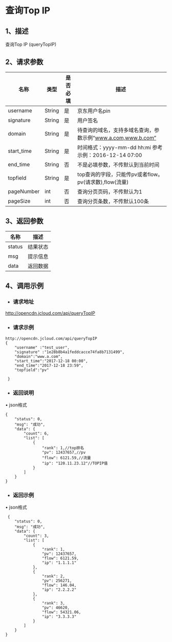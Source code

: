 # **查询Top IP**

## **1、描述**

查询Top IP (queryTopIP)

## **2、请求参数**

| **名称**   | **类型** | **是否必填** | **描述**                                                    |
| ---------- | -------- | ------------ | ----------------------------------------------------------- |
| username   | String   | 是           | 京东用户名pin                                               |
| signature  | String   | 是           | 用户签名                                                    |
| domain     | String   | 是           | 待查询的域名，支持多域名查询，参数示例“www.a.com,www.b.com” |
| start_time | String   | 是           | 时间格式：yyyy-mm-dd hh:mi 参考示例：2016-12-14 07:00       |
| end_time   | String   | 否           | 不是必填参数，不传默认到当前时间                            |
| topfield   | String   | 是           | top查询的字段，只能传pv或者flow。 pv(请求数),flow(流量)     |
| pageNumber | int      | 否           | 查询分页页码，不传默认为1                                   |
| pageSize   | int      | 否           | 查询分页条数，不传默认100条                                 |

 

## **3、返回参数**

| **名称** | **描述** |
| -------- | -------- |
| status   | 结果状态 |
| msg      | 提示信息 |
| data     | 返回数据 |

## 

## **4、调用示例**

- ### **请求地址**

http://opencdn.jcloud.com/api/queryTopIP

- ### **请求示例**

```
http://opencdn.jcloud.com/api/queryTopIP
{
    "username" :"test_user",
    "signature" :"1e28b8b4a1feddcacce74fa8b7131499",
    "domain":"www.a.com",
    "start_time":"2017-12-18 00:00",
    "end_time":"2017-12-18 23:59",
    "topfield":"pv"
   
 }
```

- ### **返回说明**

•        json格式

```
{
    "status": 0,
    "msg": "成功",
    "data": {
        "count": 6,
        "list": [
            {
                "rank": 1,//top排名
                "pv": 12437657,//pv
                "flow": 6121.59,//流量
                "ip": "120.11.23.12"//TOPIP值
            }
        ]
    }
}
```

- ### **返回示例**

•        json格式

```
 {
    "status": 0,
    "msg": "成功",
    "data": {
        "count": 3,
        "list": [
            {
                "rank": 1,
                "pv": 12437657,
                "flow": 6121.59,
                "ip": "1.1.1.1"
            },
            {
                "rank": 2,
                "pv": 256271,
                "flow": 146.04,
                "ip": "2.2.2.2"
            },
            {
                "rank": 3,
                "pv": 46620,
                "flow": 54321.06,
                "ip": "3.3.3.3"
            }
        ]
    }
}
```
